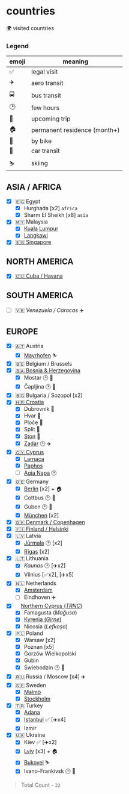 # countries

🌍 visited countries

### Legend

| emoji | meaning                      |
| ----- | ---------------------------- |
| ✅    | legal visit                  |
| ✈️    | aero transit                 |
| 🚍    | bus transit                  |
| 🕑    | few hours                    |
| 📅    | upcoming trip                |
| 🏠    | permanent residence (month+) |
| 🚴    | by bike                      |
| 🚗    | car transit                  |
| ⛷️    | skiing                       |

## ASIA / AFRICA

- [x] 🇪🇬 Egypt
  - [x] Hurghada [x2] `africa`
  - [x] Sharm El Sheikh [x8] `asia`
- [x] 🇲🇾 Malaysia
  - [x] [Kuala Lumpur](https://www.instagram.com/stories/highlights/17860138330351766/)
  - [x] [Langkawi](https://www.instagram.com/stories/highlights/18042040051027200/)
- [x] [🇸🇬 Singapore](https://www.instagram.com/stories/highlights/18019419886123667/)

## NORTH AMERICA

- [x] [🇨🇺 Cuba / Havana](https://www.instagram.com/p/BaFT0Msl-pZ/)

## SOUTH AMERICA

- [ ] 🇻🇪 _Venezuela / Caracas_ ✈️

## EUROPE

- [x] 🇦🇹 Austria
  - [x] [Mayrhofen](https://www.instagram.com/stories/highlights/17905918676686344/) ⛷️
- [x] 🇧🇪 Belgium / Brussels
- [x] [🇧🇦 Bosnia & Herzegovina](https://www.instagram.com/stories/highlights/18043487635134053/)
  - [x] Mostar 🕑 🚴
  - [x] Čapljina 🕑 🚴
- [x] 🇧🇬 Bulgaria / Sozopol [x2]
- [x] [🇭🇷 Croatia](https://www.instagram.com/stories/highlights/17975571403255195/)
  - [x] Dubrovnik 🚴
  - [x] Hvar 🚴
  - [x] Ploče 🚴
  - [x] Split 🚴
  - [x] [Ston](https://www.instagram.com/p/ByIBmEeiie1/) 🚴
  - [x] [Zadar](https://www.instagram.com/p/Bx-kKb5iKcj/) 🕑 ✈️
- [x] [🇨🇾 Cyprus](https://www.instagram.com/stories/highlights/17899655770233346/)
  - [x] [Larnaca](https://www.instagram.com/p/BmxTZ2bjl64/)
  - [x] [Paphos](https://www.instagram.com/p/Bm1NHl5jDVB/)
  - [ ] [Agia Napa](https://www.instagram.com/p/BmqTjGaD3Bc/) 🕑
- [x] 🇩🇪 Germany
  - [x] [Berlin](https://www.instagram.com/p/Bx-AK4hC9mL/) [x2] + 🏠
  - [x] Cottbus 🕑 🚴
  - [x] Guben 🕑 🚴
  - [x] [München](https://www.instagram.com/stories/highlights/17870473766812628/) [x2]
- [x] [🇩🇰 Denmark / Copenhagen](https://www.instagram.com/stories/highlights/17931121702031288/)
- [x] [🇫🇮 Finland / Helsinki](https://www.instagram.com/p/B5A7NHKHV9V/)
- [x] 🇱🇻 Latvia
  - [x] [Jūrmala](https://www.instagram.com/p/Bm_ny7Wjydr/) 🕑 [x2]
  - [x] [Rīgas](https://www.instagram.com/s/aGlnaGxpZ2h0OjE3OTU0NTc3NjYyMzE3NzI1) [x2]
- [x] 🇱🇹 Lithuania
  - [x] _Kaunas_ 🕑 [✈️x2]
  - [x] Vilnius [✅x2], [✈️x5]
- [x] 🇳🇱 Netherlands
  - [x] [Amsterdam](https://www.instagram.com/stories/highlights/17891336821170782/)
  - [ ] Eindhoven ✈️
- [x] <img src="https://res.cloudinary.com/dzsjwgjii/image/upload/v1545584840/trnc-flag.png" height="11rem" /> [Northern Cyprus (_TRNC_)](https://www.instagram.com/stories/highlights/17892184321285121/)
  - [x] Famagusta (_Mağusa_)
  - [x] [Kyrenia (_Girne_)](https://www.instagram.com/p/BrsnsxiHo_d/)
  - [x] Nicosia (_Lefkoşa_)
- [x] 🇵🇱 Poland
  - [x] Warsaw [x2]
  - [x] Poznan [x5]
  - [x] Gorzów Wielkopolski
  - [x] Gubin
  - [x] Świebodzin 🕑 🚴
- [x] 🇷🇺 Russia / Moscow [x4] ✈️
- [x] 🇸🇪 Sweden
  - [x] [Malmö](https://www.instagram.com/p/BhlcAqqDrlX/)
  - [x] [Stockholm](https://www.instagram.com/stories/highlights/18011765059123588/)
- [x] 🇹🇷 Turkey
  - [x] [Adana](https://www.instagram.com/p/Br7L0pqH8vq/)
  - [x] [Istanbul](https://www.instagram.com/p/Br7Cz83nlpX/) ✅ [✈️x4]
  - [x] Izmir
- [x] 🇺🇦 Ukraine
  - [x] Kiev ✅ [✈️x2]
  - [x] [Lviv](https://www.instagram.com/stories/highlights/17911522232158769/) [x3] + 🏠
  - [x] [Bukovel](https://www.instagram.com/stories/highlights/18264198970071284/) ⛷️
  - [x] Ivano-Frankivsk 🕑 🚗

> Total Count - `22`
